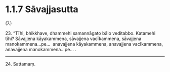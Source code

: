 

# 1.1.7 Sāvajjasutta




(7.)

23\. “Tīhi, bhikkhave, dhammehi samannāgato bālo veditabbo. Katamehi tīhi? Sāvajjena kāyakammena, sāvajjena vacīkammena, sāvajjena manokammena…pe…  anavajjena kāyakammena, anavajjena vacīkammena, anavajjena manokammena…pe… .

---

24\. Sattamaṃ.





